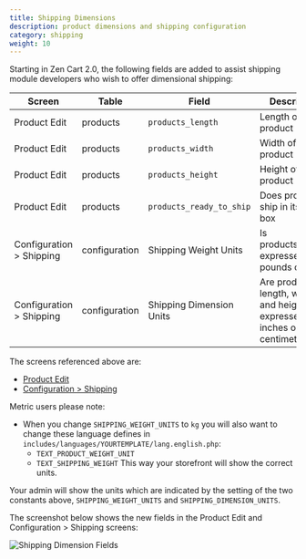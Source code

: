 ```yaml
---
title: Shipping Dimensions 
description: product dimensions and shipping configuration 
category: shipping
weight: 10
---
```


Starting in Zen Cart 2.0, the following fields are added to assist shipping module developers who wish to offer dimensional shipping: 

|Screen|Table|Field|Description|Other|
|------|-----|----|-----|--------|
|Product Edit|products|`products_length`|Length of product| |
|Product Edit|products|`products_width`|Width of product| |
|Product Edit|products|`products_height`|Height of product| |
|Product Edit|products|`products_ready_to_ship`|Does product ship in its own box||
|Configuration > Shipping|configuration|Shipping Weight Units|Is products_weight expressed in pounds or kg? | Configuration key is `SHIPPING_WEIGHT_UNITS`| 
|Configuration > Shipping|configuration|Shipping Dimension Units|Are products length, width and height expressed in inches or centimeters? | Configuration key is `SHIPPING_DIMENSION_UNITS`| 

The screens referenced above are: 
- [Product Edit](/user/products/product_edit/)
- [Configuration > Shipping](/user/admin_pages/configuration/configuration_shippingpackaging/)


Metric users please note: 
- When you change `SHIPPING_WEIGHT_UNITS` to `kg` 
you will also want to change these language defines in `includes/languages/YOURTEMPLATE/lang.english.php`:  
   - `TEXT_PRODUCT_WEIGHT_UNIT`
   - `TEXT_SHIPPING_WEIGHT`
This way your storefront will show the correct units. 

Your admin will show the units which are indicated  by the setting of the two constants above, `SHIPPING_WEIGHT_UNITS` and `SHIPPING_DIMENSION_UNITS`.

The screenshot below shows the new fields in the Product Edit and Configuration > Shipping screens: 

![Shipping Dimension Fields](/images/dimensions.png)
 
